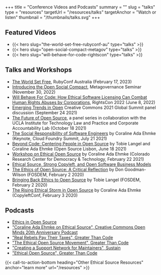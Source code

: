 +++
title = "Conference Videos and Podcasts"
summary = ""
slug = "talks"
type = "resources"
targetUrl = "/resources/talks"
targetAnchor = "Watch or listen"
thumbnail = "/thumbnails/talks.svg"
+++

<h2>Featured Videos</h2>
<ul class="heroes">
  <li>
  {{< hero slug="the-world-set-free-rubyconf-au" type="talks" >}}
</li>
  <li>
    {{< hero slug="open-social-compact-metagov" type="talks" >}}
  </li>
  <li>
    {{< hero slug="will-behave-for-code-rightscon" type="talks" >}}
  </li>
</ul>

## Talks and Workshops

* [The World Set Free](https://www.youtube.com/watch?v=SG759w1qfpI), RubyConf Australia (February 17, 2023)
* [Introducing the Open Social Compact](https://archive.org/details/ehmke-metagov-20221130), Metagovernance Seminar (November 30, 2022)
* [Will Behave For Code: How Ethical Software Licensing Can Combat Human Rights Abuses by Corporations](/video/will_behave_for_code.mp4), RightsCon 2022 (June 8, 2022)
* [Emerging Trends in Open](https://www.youtube.com/watch?v=9Z98OVawxI4&list=PLPDjhzarwzCiXe3nmpJJpyTyGoG3SIsKR&index=13) Creative Commons 2021 Global Summit panel discussion (September 24 2021)
* [The Future of Open Source](https://www.youtube.com/playlist?list=PL5k3dDDhwiFSqQ28peRRtMqJVbxLNeOl-), a panel series in collaboration with the UCLA Institute for Technology Law and Practice and Corporate Accountability Lab (October 18 2021)
* [The Social Responsibility of Software Engineers](https://www.youtube.com/watch?v=sbbOvptDgu4) by Coraline Ada Ehmke (Keynote, Cloud Foundry Summit, July 21 2021)
* [Beyond Code: Centering People in Open Source](https://www.youtube.com/watch?v=1tpPQ1fYW5Y) by Tobie Langel and Coraline Ada Ehmke (Open Source Lisbon, June 18 2021)
* [Workshop on Ethical Open Source](https://www.colorado.edu/center/demtech/coraline-ada-ehmke-ethical-open-source) by Coraline Ada Ehmke (Colorado Research Center for Democracy & Technology, February 22 2021)
* [Ethical Source, Strong Copyleft, and Open Software Business Models](https://www.youtube.com/watch?v=lweK7hOD5TU)
* [The Ethics of Open Source: A Critical Reflection](https://fosdem.org/2020/schedule/event/ethicsoss/) by Don Goodman-Wilson (FOSDEM, February 2 2020)
* [Bringing Back Ethics to Open Source](https://fosdem.org/2020/schedule/event/ethicsbackinoss/) by Tobie Langel (FOSDEM, February 2 2020)
* [The Rising Ethical Storm in Open Source](https://where.coraline.codes/talks/ethical-open-source/) by Coraline Ada Ehmke (CopyleftConf, February 3 2020)

## Podcasts
* [Ethics in Open Source](https://anchor.fm/ethicsinopensource)
* ["Coraline Ada Ehmke on Ethical Source", Creative Commons Open Minds 20th Anniversary Podcast](https://creativecommons.org/2021/03/19/open-minds-podcast-coraline-ada-ehmke-on-ethical-source/)
* ["Real Rebels Pay Their Taxes", Greater Than Code](https://www.greaterthancode.com/real-rebels-pay-their-taxes)
* ["The Ethical Open Source Movement", Greater Than Code](https://www.greaterthancode.com/the-ethical-open-source-movement)
* ["Creating a Support Network for Maintainers", Sustain](https://sustain.codefund.fm/25)
* ["Ethical Open Source", Greater Than Code](https://www.greaterthancode.com/ethical-open-source)

{{< call-to-action-bottom heading="Other Ethical Source Resources" anchor="learn more" url="/resources" >}}
